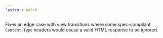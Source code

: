 ```yaml
---
'astro': patch
---
```


Fixes an edge case with view transitions where some spec-compliant `Content-Type` headers would cause a valid HTML response to be ignored.
